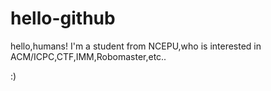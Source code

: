 # hello-github
hello,humans!
I'm a student from NCEPU,who is interested in ACM/ICPC,CTF,IMM,Robomaster,etc..

:)
